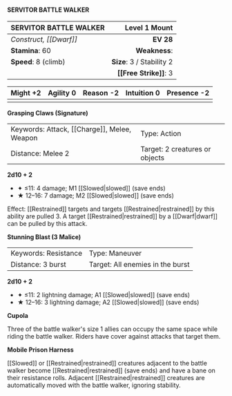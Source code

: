 #### SERVITOR BATTLE WALKER

| SERVITOR BATTLE WALKER |         **Level 1 Mount** |
| :--------------------- | ------------------------: |
| *Construct, [[Dwarf]]* |                 **EV 28** |
| **Stamina**: 60        |             **Weakness**: |
| **Speed**: 8 (climb)   | **Size**: 3 / Stability 2 |
|                        |    **[[Free Strike]]**: 3 |

| **Might** +2 | **Agility** 0 | **Reason** -2 | **Intuition** 0 | **Presence** -2 |
| ------------ | ------------- | ------------- | --------------- | --------------- |
|              |               |               |                 |                 |

**Grasping Claws (Signature)**

|                                             |                                |
| :------------------------------------------ | :----------------------------- |
| Keywords: Attack, [[Charge]], Melee, Weapon | Type: Action                   |
| Distance: Melee 2                           | Target: 2 creatures or objects |

**2d10 + 2**

- ✦ ≤11: 4 damage; M1 [[Slowed|slowed]] (save ends)
- ★ 12–16: 7 damage; M2 [[Slowed|slowed]] (save ends)

Effect: [[Restrained]] targets and targets [[Restrained|restrained]] by this ability are pulled 3. A target [[Restrained|restrained]] by a [[Dwarf|dwarf]] can be pulled by this attack.

**Stunning Blast (3 Malice)**

|                      |                                  |
| :------------------- | :------------------------------- |
| Keywords: Resistance | Type: Maneuver                   |
| Distance: 3 burst    | Target: All enemies in the burst |

**2d10 + 2**

- ✦ ≤11: 2 lightning damage; A1 [[Slowed|slowed]] (save ends)
- ★ 12–16: 3 lightning damage; A2 [[Slowed|slowed]] (save ends)

**Cupola**

Three of the battle walker's size 1 allies can occupy the same space while riding the battle walker. Riders have cover against attacks that target them.

**Mobile Prison Harness**

[[Slowed]] or [[Restrained|restrained]] creatures adjacent to the battle walker become [[Restrained|restrained]] (save ends) and have a bane on their resistance rolls. Adjacent [[Restrained|restrained]] creatures are automatically moved with the battle walker, ignoring stability.
